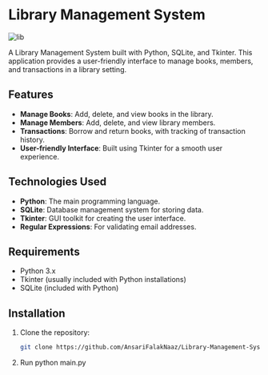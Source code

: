 # Library Management System
![lib](https://github.com/user-attachments/assets/44860dba-e3b9-4aa9-9c16-b1db9f43923b)

A Library Management System built with Python, SQLite, and Tkinter. This application provides a user-friendly interface to manage books, members, and transactions in a library setting.

## Features

- **Manage Books**: Add, delete, and view books in the library.
- **Manage Members**: Add, delete, and view library members.
- **Transactions**: Borrow and return books, with tracking of transaction history.
- **User-friendly Interface**: Built using Tkinter for a smooth user experience.

## Technologies Used

- **Python**: The main programming language.
- **SQLite**: Database management system for storing data.
- **Tkinter**: GUI toolkit for creating the user interface.
- **Regular Expressions**: For validating email addresses.

## Requirements

- Python 3.x
- Tkinter (usually included with Python installations)
- SQLite (included with Python)

## Installation

1. Clone the repository:
   ```bash
   git clone https://github.com/AnsariFalakNaaz/Library-Management-System.git

2. Run
   python main.py
